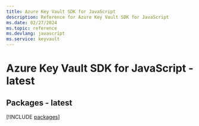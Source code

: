 ```yaml
---
title: Azure Key Vault SDK for JavaScript
description: Reference for Azure Key Vault SDK for JavaScript
ms.date: 02/27/2024
ms.topic: reference
ms.devlang: javascript
ms.service: keyvault
---
```

# Azure Key Vault SDK for JavaScript - latest
## Packages - latest
[!INCLUDE [packages](key-vault-index.md)]
